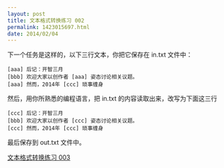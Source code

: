 ```yaml
---
layout: post
title: 文本格式转换练习 002
permalink: 1423015697.html
date: 2014/02/04
---
```


下一个任务是这样的，以下三行文本，你把它保存在 in.txt 文件中：

```
[aaa] 后记：开智三月
[bbb] 欢迎大家以创作者 [aaa] 姿态讨论相关议题。
[aaa] 然而，2014年 [ccc] 琐事缠身
```

然后，用你所熟悉的编程语言，把 in.txt 的内容读取出来，改写为下面这三行

```
[ccc] 后记：开智三月
[bbb] 欢迎大家以创作者 [ccc] 姿态讨论相关议题。
[ccc] 然而，2014年 [ccc] 琐事缠身
```
最后保存到 out.txt 文件中。

[文本格式转换练习 003](1423034651.html)